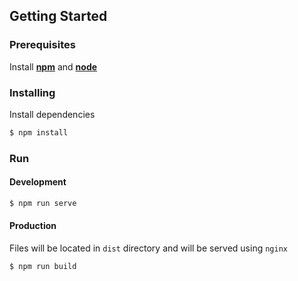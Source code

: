 ## Getting Started

### Prerequisites

Install **[npm](https://www.npmjs.com/get-npm)** and **[node](https://nodejs.org/en/download/package-manager/)**

### Installing

Install dependencies

```bash
$ npm install
```
### Run

#### Development

```bash
$ npm run serve
```

#### Production

Files will be located in `dist` directory and will be served using `nginx`

```bash
$ npm run build
```

